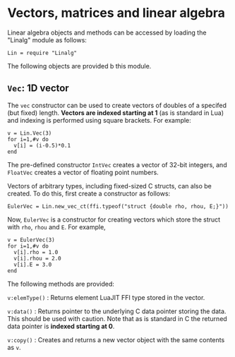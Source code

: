 # Vectors, matrices and linear algebra

Linear algebra objects and methods can be accessed by loading the
"Linalg" module as follows:

~~~~~~~ {.lua}
Lin = require "Linalg"
~~~~~~~

The following objects are provided b this module.

## `Vec`: 1D vector

The `vec` constructor can be used to create vectors of doubles of a
specifed (but fixed) length. __Vectors are indexed starting at 1__ (as
is standard in Lua) and indexing is performed using square
brackets. For example:

~~~~~~~ {.lua}
v = Lin.Vec(3)
for i=1,#v do
  v[i] = (i-0.5)*0.1
end
~~~~~~~

The pre-defined constructor `IntVec` creates a vector of 32-bit
integers, and `FloatVec` creates a vector of floating point numbers.

Vectors of arbitrary types, including fixed-sized C structs, can also
be created. To do this, first create a constructor as follows:

~~~~~~~ {.lua}
EulerVec = Lin.new_vec_ct(ffi.typeof("struct {double rho, rhou, E;}"))
~~~~~~~

Now, `EulerVec` is a constructor for creating vectors which store the
struct with `rho`, `rhou` and `E`. For example,

~~~~~~~ {.lua}
v = EulerVec(3)
for i=1,#v do
  v[i].rho = 1.0
  v[i].rhou = 2.0
  v[i].E = 3.0
end
~~~~~~~

The following methods are provided:

`v:elemType()`
: Returns element LuaJIT FFI type stored in the vector.

`v:data()`
: Returns pointer to the underlying C data pointer storing the
  data. This should be used with caution. Note that as is standard in
  C the returned data pointer is __indexed starting at 0__.

`v:copy()`
: Creates and returns a new vector object with the same contents as `v`.

